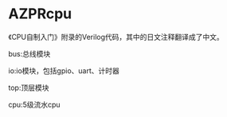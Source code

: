 # AZPRcpu
《CPU自制入门》附录的Verilog代码，其中的日文注释翻译成了中文。

bus:总线模块

io:io模块，包括gpio、uart、计时器

top:顶层模块

cpu:5级流水cpu

